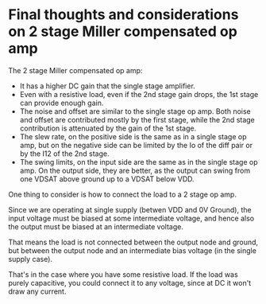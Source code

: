 # Final thoughts and considerations on 2 stage Miller compensated op amp

The 2 stage Miller compensated op amp:

* It has a higher DC gain that the single stage amplifier.
* Even with a resistive load, even if the 2nd stage gain drops, the 1st stage can provide enough gain.
* The noise and offset are similar to the single stage op amp. Both noise and offset are contributed mostly by the first stage, while the 2nd stage contribution is attenuated by the gain of the 1st stage.
* The slew rate, on the positive side is the same as in a single stage op amp, but on the negative side can be limited by the Io of the diff pair or by the I12 of the 2nd stage.
* The swing limits, on the input side are the same as in the single stage op amp. On the output side, they are better, as the output can swing from one VDSAT above ground up to a VDSAT below VDD.


One thing to consider is how to connect the load to a 2 stage op amp.

Since we are operating at single supply (betwen VDD and 0V Ground), the input voltage must be biased at some intermediate voltage, and hence also the output must be biased at an intermediate voltage.

That means the load is not connected between the output node and ground, but between the output node and an intermediate bias voltage (in the single supply case).

That's in the case where you have some resistive load. If the load was purely capacitive, you could connect it to any voltage, since at DC it won't draw any current.

